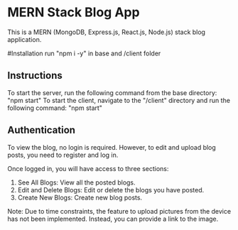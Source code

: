 # MERN Stack Blog App

This is a MERN (MongoDB, Express.js, React.js, Node.js) stack blog application.


#Installation
run "npm i -y" in base and /client folder



## Instructions

To start the server, run the following command from the base directory: "npm start"
To start the client, navigate to the "/client" directory and run the following command: "npm start"


## Authentication

To view the blog, no login is required. However, to edit and upload blog posts, you need to register and log in.

Once logged in, you will have access to three sections:

1. See All Blogs: View all the posted blogs.
2. Edit and Delete Blogs: Edit or delete the blogs you have posted.
3. Create New Blogs: Create new blog posts.

Note: Due to time constraints, the feature to upload pictures from the device has not been implemented. Instead, you can provide a link to the image.
